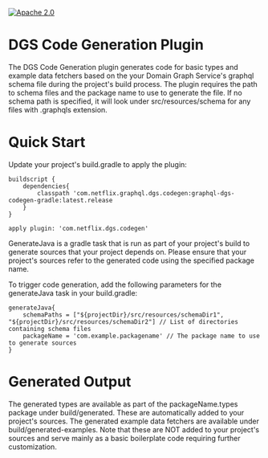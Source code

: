 [![Apache 2.0](https://img.shields.io/github/license/nebula-plugins/gradle-netflixoss-project-plugin.svg)](http://www.apache.org/licenses/LICENSE-2.0)

# DGS Code Generation Plugin

The DGS Code Generation plugin generates code for basic types and example data fetchers based on the your Domain Graph Service's graphql schema file during the project's build process.
The plugin requires the path to schema files and the package name to use to generate the file. If no schema path is specified, 
it will look under src/resources/schema for any files with .graphqls extension.  

# Quick Start

Update your project's build.gradle to apply the plugin:
````
buildscript {
    dependencies{
        classpath 'com.netflix.graphql.dgs.codegen:graphql-dgs-codegen-gradle:latest.release
    }
}

apply plugin: 'com.netflix.dgs.codegen'
````

GenerateJava is a gradle task that is run as part of your project's build to generate sources that your project depends on. 
Please ensure that your project's sources refer to the generated code using the specified package name.
 
To trigger code generation, add the following parameters for the generateJava task in your build.gradle:
 ````
 generateJava{
     schemaPaths = ["${projectDir}/src/resources/schemaDir1", "${projectDir}/src/resources/schemaDir2"] // List of directories containing schema files
     packageName = 'com.example.packagename' // The package name to use to generate sources
 }
 ````

# Generated Output
The generated types are available as part of the packageName.types package under build/generated. These are automatically added to your project's sources.
The generated example data fetchers are available under build/generated-examples. Note that these are NOT added to your project's sources and serve mainly as a 
basic boilerplate code requiring further customization.







